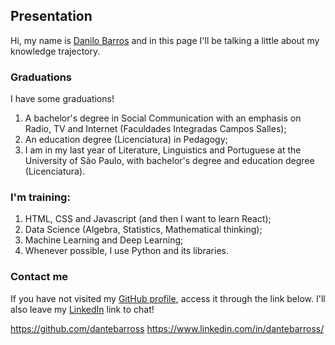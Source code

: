 ## Presentation
Hi, my name is [Danilo Barros](https://github.com/dantebarross) and in this page I'll be talking a little about my knowledge trajectory.

### Graduations
I have some graduations!
1. A bachelor's degree in Social Communication with an emphasis on Radio, TV and Internet (Faculdades Integradas Campos Salles);
2. An education degree (Licenciatura) in Pedagogy;
3. I am in my last year of Literature, Linguistics and Portuguese at the University of São Paulo, with bachelor's degree and education degree (Licenciatura).

### I'm training:
1. HTML, CSS and Javascript (and then I want to learn React);
2. Data Science (Algebra, Statistics, Mathematical thinking);
3. Machine Learning and Deep Learning;
4. Whenever possible, I use Python and its libraries.

### Contact me
If you have not visited my [GitHub profile](https://github.com/dantebarross), access it through the link below. I'll also leave my [LinkedIn](https://www.linkedin.com/in/dantebarross/) link to chat!

<https://github.com/dantebarross>
<https://www.linkedin.com/in/dantebarross/>
